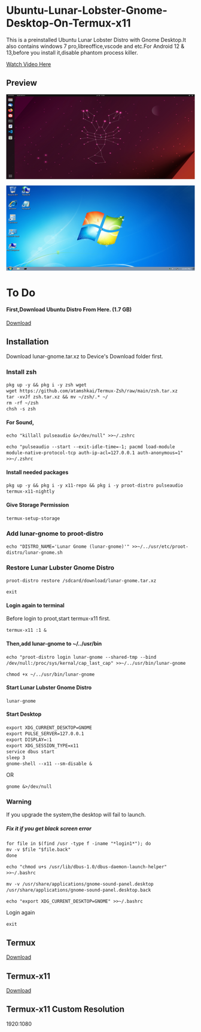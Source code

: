# Ubuntu-Lunar-Lobster-Gnome-Desktop-On-Termux-x11

This is a preinstalled Ubuntu Lunar Lobster Distro with Gnome Desktop.It also contains windows 7 pro,libreoffice,vscode and etc.For Android 12 & 13,before you install it,disable phantom process killer. 

[Watch Video Here](https://youtu.be/UxmQSETvAOc) 

## Preview 

![](https://raw.githubusercontent.com/atamshkai/Ubuntu-Lunar-Lobster-Gnome-Desktop-On-Termux-x11/main/lunar-gnome.jpg) 

![](https://raw.githubusercontent.com/atamshkai/Ubuntu-Lunar-Lobster-Gnome-Desktop-On-Termux-x11/main/windows7.jpg)

# To Do 

#### First,Download Ubuntu Distro From Here. (1.7 GB)
[Download](https://archive.org/download/atamshkai-lunar-kde/lunar-gnome.tar.xz) 

## Installation 
Download lunar-gnome.tar.xz to Device's Download folder first. 

### Install zsh 
``` 
pkg up -y && pkg i -y zsh wget
wget https://github.com/atamshkai/Termux-Zsh/raw/main/zsh.tar.xz 
tar -xvJf zsh.tar.xz && mv ~/zsh/.* ~/
rm -rf ~/zsh
chsh -s zsh 
```

#### For Sound, 
``` 
echo "killall pulseaudio &>/dev/null" >>~/.zshrc 
``` 
```
echo "pulseaudio --start --exit-idle-time=-1; pacmd load-module module-native-protocol-tcp auth-ip-acl=127.0.0.1 auth-anonymous=1" >>~/.zshrc 
```

#### Install needed packages 
``` 
pkg up -y && pkg i -y x11-repo && pkg i -y proot-distro pulseaudio termux-x11-nightly 
``` 

#### Give Storage Permission

``` 
termux-setup-storage 
```

### Add lunar-gnome to proot-distro
```
echo "DISTRO_NAME='Lunar Gnome (lunar-gnome)'" >>~/../usr/etc/proot-distro/lunar-gnome.sh
```

### Restore Lunar Lubster Gnome Distro
```
proot-distro restore /sdcard/download/lunar-gnome.tar.xz 
``` 
``` 
exit 
``` 

#### Login again to terminal 
Before login to proot,start termux-x11 first. 
``` 
termux-x11 :1 &
``` 

#### Then,add lunar-gnome to ~/../usr/bin
``` 
echo "proot-distro login lunar-gnome --shared-tmp --bind /dev/null:/proc/sys/kernal/cap_last_cap" >>~/../usr/bin/lunar-gnome
```
```
chmod +x ~/../usr/bin/lunar-gnome
```

#### Start Lunar Lubster Gnome Distro
```
lunar-gnome
```

#### Start Desktop
``` 
export XDG_CURRENT_DESKTOP=GNOME
export PULSE_SERVER=127.0.0.1
export DISPLAY=:1
export XDG_SESSION_TYPE=x11
service dbus start
sleep 3
gnome-shell --x11 --sm-disable &
``` 
OR 
``` 
gnome &>/dev/null
``` 
### Warning 
If you upgrade the system,the desktop will fail to launch. 

##### Fix it if you get black screen error
``` 
for file in $(find /usr -type f -iname "*login1*"); do 
mv -v $file "$file.back"
done
``` 
``` 
echo "chmod u+s /usr/lib/dbus-1.0/dbus-daemon-launch-helper" >>~/.bashrc 
``` 
``` 
mv -v /usr/share/applications/gnome-sound-panel.desktop /usr/share/applications/gnome-sound-panel.desktop.back 
``` 
``` 
echo "export XDG_CURRENT_DESKTOP=GNOME" >>~/.bashrc 
``` 
Login again 
``` 
exit 
``` 


## Termux 
[Download](https://github.com/termux/termux-app/releases/download/v0.118.0/termux-app_v0.118.0+github-debug_universal.apk) 

## Termux-x11 
[Download](https://archive.org/download/termux-x11/app-universal-debug.apk) 

## Termux-x11 Custom Resolution
1920:1080


